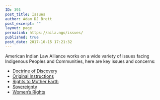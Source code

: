 ```yaml
---
ID: 391
post_title: Issues
author: Adam DJ Brett
post_excerpt: ""
layout: page
permalink: https://aila.ngo/issues/
published: true
post_date: 2017-10-15 17:21:32
---
```

American Indian Law Alliance works on a wide variety of issues facing Indigenous Peoples and Communities, here are key issues and concerns:
<ul style="text-decoration: underline;">
 	<li><a href="https://aila.ngo/issues/doctrine-of-discovery/">Doctrine of Discovery</a></li>
 	<li><a href="https://aila.ngo/issues/original-instructions/">Original Instructions</a></li>
 	<li><a href="https://aila.ngo/issues/rights-mother-earth/">Rights to Mother Earth</a></li>
 	<li><a href="https://aila.ngo/issues/sovereignty/">Sovereignty</a></li>
 	<li><a href="https://aila.ngo/issues/womens-rights/">Women’s Rights</a></li>
</ul>